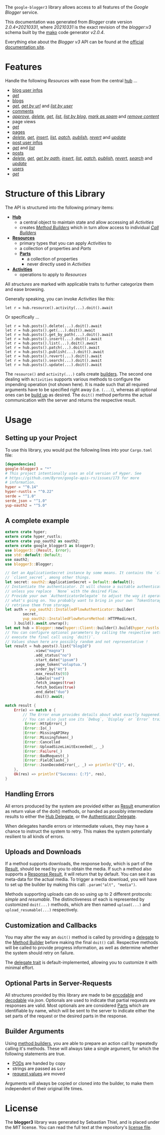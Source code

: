 <!---
DO NOT EDIT !
This file was generated automatically from 'src/mako/api/README.md.mako'
DO NOT EDIT !
-->
The `google-blogger3` library allows access to all features of the *Google Blogger* service.

This documentation was generated from *Blogger* crate version *2.0.4+20210331*, where *20210331* is the exact revision of the *blogger:v3* schema built by the [mako](http://www.makotemplates.org/) code generator *v2.0.4*.

Everything else about the *Blogger* *v3* API can be found at the
[official documentation site](https://developers.google.com/blogger/docs/3.0/getting_started).
# Features

Handle the following *Resources* with ease from the central [hub](https://docs.rs/google-blogger3/2.0.4+20210331/google_blogger3/Blogger) ... 

* [blog user infos](https://docs.rs/google-blogger3/2.0.4+20210331/google_blogger3/api::BlogUserInfo)
 * [*get*](https://docs.rs/google-blogger3/2.0.4+20210331/google_blogger3/api::BlogUserInfoGetCall)
* [blogs](https://docs.rs/google-blogger3/2.0.4+20210331/google_blogger3/api::Blog)
 * [*get*](https://docs.rs/google-blogger3/2.0.4+20210331/google_blogger3/api::BlogGetCall), [*get by url*](https://docs.rs/google-blogger3/2.0.4+20210331/google_blogger3/api::BlogGetByUrlCall) and [*list by user*](https://docs.rs/google-blogger3/2.0.4+20210331/google_blogger3/api::BlogListByUserCall)
* [comments](https://docs.rs/google-blogger3/2.0.4+20210331/google_blogger3/api::Comment)
 * [*approve*](https://docs.rs/google-blogger3/2.0.4+20210331/google_blogger3/api::CommentApproveCall), [*delete*](https://docs.rs/google-blogger3/2.0.4+20210331/google_blogger3/api::CommentDeleteCall), [*get*](https://docs.rs/google-blogger3/2.0.4+20210331/google_blogger3/api::CommentGetCall), [*list*](https://docs.rs/google-blogger3/2.0.4+20210331/google_blogger3/api::CommentListCall), [*list by blog*](https://docs.rs/google-blogger3/2.0.4+20210331/google_blogger3/api::CommentListByBlogCall), [*mark as spam*](https://docs.rs/google-blogger3/2.0.4+20210331/google_blogger3/api::CommentMarkAsSpamCall) and [*remove content*](https://docs.rs/google-blogger3/2.0.4+20210331/google_blogger3/api::CommentRemoveContentCall)
* page views
 * [*get*](https://docs.rs/google-blogger3/2.0.4+20210331/google_blogger3/api::PageViewGetCall)
* [pages](https://docs.rs/google-blogger3/2.0.4+20210331/google_blogger3/api::Page)
 * [*delete*](https://docs.rs/google-blogger3/2.0.4+20210331/google_blogger3/api::PageDeleteCall), [*get*](https://docs.rs/google-blogger3/2.0.4+20210331/google_blogger3/api::PageGetCall), [*insert*](https://docs.rs/google-blogger3/2.0.4+20210331/google_blogger3/api::PageInsertCall), [*list*](https://docs.rs/google-blogger3/2.0.4+20210331/google_blogger3/api::PageListCall), [*patch*](https://docs.rs/google-blogger3/2.0.4+20210331/google_blogger3/api::PagePatchCall), [*publish*](https://docs.rs/google-blogger3/2.0.4+20210331/google_blogger3/api::PagePublishCall), [*revert*](https://docs.rs/google-blogger3/2.0.4+20210331/google_blogger3/api::PageRevertCall) and [*update*](https://docs.rs/google-blogger3/2.0.4+20210331/google_blogger3/api::PageUpdateCall)
* [post user infos](https://docs.rs/google-blogger3/2.0.4+20210331/google_blogger3/api::PostUserInfo)
 * [*get*](https://docs.rs/google-blogger3/2.0.4+20210331/google_blogger3/api::PostUserInfoGetCall) and [*list*](https://docs.rs/google-blogger3/2.0.4+20210331/google_blogger3/api::PostUserInfoListCall)
* [posts](https://docs.rs/google-blogger3/2.0.4+20210331/google_blogger3/api::Post)
 * [*delete*](https://docs.rs/google-blogger3/2.0.4+20210331/google_blogger3/api::PostDeleteCall), [*get*](https://docs.rs/google-blogger3/2.0.4+20210331/google_blogger3/api::PostGetCall), [*get by path*](https://docs.rs/google-blogger3/2.0.4+20210331/google_blogger3/api::PostGetByPathCall), [*insert*](https://docs.rs/google-blogger3/2.0.4+20210331/google_blogger3/api::PostInsertCall), [*list*](https://docs.rs/google-blogger3/2.0.4+20210331/google_blogger3/api::PostListCall), [*patch*](https://docs.rs/google-blogger3/2.0.4+20210331/google_blogger3/api::PostPatchCall), [*publish*](https://docs.rs/google-blogger3/2.0.4+20210331/google_blogger3/api::PostPublishCall), [*revert*](https://docs.rs/google-blogger3/2.0.4+20210331/google_blogger3/api::PostRevertCall), [*search*](https://docs.rs/google-blogger3/2.0.4+20210331/google_blogger3/api::PostSearchCall) and [*update*](https://docs.rs/google-blogger3/2.0.4+20210331/google_blogger3/api::PostUpdateCall)
* [users](https://docs.rs/google-blogger3/2.0.4+20210331/google_blogger3/api::User)
 * [*get*](https://docs.rs/google-blogger3/2.0.4+20210331/google_blogger3/api::UserGetCall)




# Structure of this Library

The API is structured into the following primary items:

* **[Hub](https://docs.rs/google-blogger3/2.0.4+20210331/google_blogger3/Blogger)**
    * a central object to maintain state and allow accessing all *Activities*
    * creates [*Method Builders*](https://docs.rs/google-blogger3/2.0.4+20210331/google_blogger3/client::MethodsBuilder) which in turn
      allow access to individual [*Call Builders*](https://docs.rs/google-blogger3/2.0.4+20210331/google_blogger3/client::CallBuilder)
* **[Resources](https://docs.rs/google-blogger3/2.0.4+20210331/google_blogger3/client::Resource)**
    * primary types that you can apply *Activities* to
    * a collection of properties and *Parts*
    * **[Parts](https://docs.rs/google-blogger3/2.0.4+20210331/google_blogger3/client::Part)**
        * a collection of properties
        * never directly used in *Activities*
* **[Activities](https://docs.rs/google-blogger3/2.0.4+20210331/google_blogger3/client::CallBuilder)**
    * operations to apply to *Resources*

All *structures* are marked with applicable traits to further categorize them and ease browsing.

Generally speaking, you can invoke *Activities* like this:

```Rust,ignore
let r = hub.resource().activity(...).doit().await
```

Or specifically ...

```ignore
let r = hub.posts().delete(...).doit().await
let r = hub.posts().get(...).doit().await
let r = hub.posts().get_by_path(...).doit().await
let r = hub.posts().insert(...).doit().await
let r = hub.posts().list(...).doit().await
let r = hub.posts().patch(...).doit().await
let r = hub.posts().publish(...).doit().await
let r = hub.posts().revert(...).doit().await
let r = hub.posts().search(...).doit().await
let r = hub.posts().update(...).doit().await
```

The `resource()` and `activity(...)` calls create [builders][builder-pattern]. The second one dealing with `Activities` 
supports various methods to configure the impending operation (not shown here). It is made such that all required arguments have to be 
specified right away (i.e. `(...)`), whereas all optional ones can be [build up][builder-pattern] as desired.
The `doit()` method performs the actual communication with the server and returns the respective result.

# Usage

## Setting up your Project

To use this library, you would put the following lines into your `Cargo.toml` file:

```toml
[dependencies]
google-blogger3 = "*"
# This project intentionally uses an old version of Hyper. See
# https://github.com/Byron/google-apis-rs/issues/173 for more
# information.
hyper = "^0.14"
hyper-rustls = "^0.22"
serde = "^1.0"
serde_json = "^1.0"
yup-oauth2 = "^5.0"
```

## A complete example

```Rust
extern crate hyper;
extern crate hyper_rustls;
extern crate yup_oauth2 as oauth2;
extern crate google_blogger3 as blogger3;
use blogger3::{Result, Error};
use std::default::Default;
use oauth2;
use blogger3::Blogger;

// Get an ApplicationSecret instance by some means. It contains the `client_id` and 
// `client_secret`, among other things.
let secret: oauth2::ApplicationSecret = Default::default();
// Instantiate the authenticator. It will choose a suitable authentication flow for you, 
// unless you replace  `None` with the desired Flow.
// Provide your own `AuthenticatorDelegate` to adjust the way it operates and get feedback about 
// what's going on. You probably want to bring in your own `TokenStorage` to persist tokens and
// retrieve them from storage.
let auth = yup_oauth2::InstalledFlowAuthenticator::builder(
        secret,
        yup_oauth2::InstalledFlowReturnMethod::HTTPRedirect,
    ).build().await.unwrap();
let mut hub = Blogger::new(hyper::Client::builder().build(hyper_rustls::HttpsConnector::with_native_roots()), auth);
// You can configure optional parameters by calling the respective setters at will, and
// execute the final call using `doit()`.
// Values shown here are possibly random and not representative !
let result = hub.posts().list("blogId")
             .view("magna")
             .add_status("no")
             .start_date("ipsum")
             .page_token("voluptua.")
             .order_by("At")
             .max_results(93)
             .labels("sed")
             .fetch_images(true)
             .fetch_bodies(true)
             .end_date("duo")
             .doit().await;

match result {
    Err(e) => match e {
        // The Error enum provides details about what exactly happened.
        // You can also just use its `Debug`, `Display` or `Error` traits
         Error::HttpError(_)
        |Error::Io(_)
        |Error::MissingAPIKey
        |Error::MissingToken(_)
        |Error::Cancelled
        |Error::UploadSizeLimitExceeded(_, _)
        |Error::Failure(_)
        |Error::BadRequest(_)
        |Error::FieldClash(_)
        |Error::JsonDecodeError(_, _) => println!("{}", e),
    },
    Ok(res) => println!("Success: {:?}", res),
}

```
## Handling Errors

All errors produced by the system are provided either as [Result](https://docs.rs/google-blogger3/2.0.4+20210331/google_blogger3/client::Result) enumeration as return value of
the doit() methods, or handed as possibly intermediate results to either the 
[Hub Delegate](https://docs.rs/google-blogger3/2.0.4+20210331/google_blogger3/client::Delegate), or the [Authenticator Delegate](https://docs.rs/yup-oauth2/*/yup_oauth2/trait.AuthenticatorDelegate.html).

When delegates handle errors or intermediate values, they may have a chance to instruct the system to retry. This 
makes the system potentially resilient to all kinds of errors.

## Uploads and Downloads
If a method supports downloads, the response body, which is part of the [Result](https://docs.rs/google-blogger3/2.0.4+20210331/google_blogger3/client::Result), should be
read by you to obtain the media.
If such a method also supports a [Response Result](https://docs.rs/google-blogger3/2.0.4+20210331/google_blogger3/client::ResponseResult), it will return that by default.
You can see it as meta-data for the actual media. To trigger a media download, you will have to set up the builder by making
this call: `.param("alt", "media")`.

Methods supporting uploads can do so using up to 2 different protocols: 
*simple* and *resumable*. The distinctiveness of each is represented by customized 
`doit(...)` methods, which are then named `upload(...)` and `upload_resumable(...)` respectively.

## Customization and Callbacks

You may alter the way an `doit()` method is called by providing a [delegate](https://docs.rs/google-blogger3/2.0.4+20210331/google_blogger3/client::Delegate) to the 
[Method Builder](https://docs.rs/google-blogger3/2.0.4+20210331/google_blogger3/client::CallBuilder) before making the final `doit()` call. 
Respective methods will be called to provide progress information, as well as determine whether the system should 
retry on failure.

The [delegate trait](https://docs.rs/google-blogger3/2.0.4+20210331/google_blogger3/client::Delegate) is default-implemented, allowing you to customize it with minimal effort.

## Optional Parts in Server-Requests

All structures provided by this library are made to be [encodable](https://docs.rs/google-blogger3/2.0.4+20210331/google_blogger3/client::RequestValue) and 
[decodable](https://docs.rs/google-blogger3/2.0.4+20210331/google_blogger3/client::ResponseResult) via *json*. Optionals are used to indicate that partial requests are responses 
are valid.
Most optionals are are considered [Parts](https://docs.rs/google-blogger3/2.0.4+20210331/google_blogger3/client::Part) which are identifiable by name, which will be sent to 
the server to indicate either the set parts of the request or the desired parts in the response.

## Builder Arguments

Using [method builders](https://docs.rs/google-blogger3/2.0.4+20210331/google_blogger3/client::CallBuilder), you are able to prepare an action call by repeatedly calling it's methods.
These will always take a single argument, for which the following statements are true.

* [PODs][wiki-pod] are handed by copy
* strings are passed as `&str`
* [request values](https://docs.rs/google-blogger3/2.0.4+20210331/google_blogger3/client::RequestValue) are moved

Arguments will always be copied or cloned into the builder, to make them independent of their original life times.

[wiki-pod]: http://en.wikipedia.org/wiki/Plain_old_data_structure
[builder-pattern]: http://en.wikipedia.org/wiki/Builder_pattern
[google-go-api]: https://github.com/google/google-api-go-client

# License
The **blogger3** library was generated by Sebastian Thiel, and is placed 
under the *MIT* license.
You can read the full text at the repository's [license file][repo-license].

[repo-license]: https://github.com/Byron/google-apis-rsblob/main/LICENSE.md
